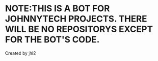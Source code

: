 # NOTE:THIS IS A BOT FOR JOHNNYTECH PROJECTS. THERE WILL BE NO REPOSITORYS EXCEPT FOR THE BOT'S CODE.
Created by jhi2
